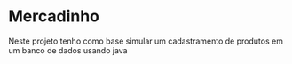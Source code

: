 # Mercadinho
Neste projeto tenho como base simular um cadastramento de produtos em um banco de dados usando java 
